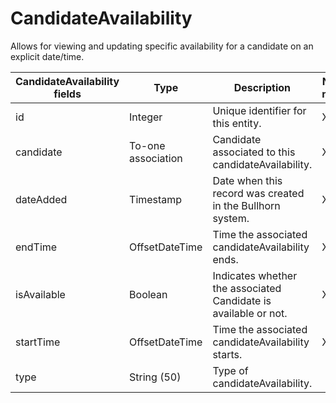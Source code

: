 # CandidateAvailability

Allows for viewing and updating specific availability for a candidate on an explicit date/time.

<table>
    <colgroup>
        <col width="20%" />
        <col width="20%" />
        <col width="20%" />
        <col width="20%" />
        <col width="20%" />
    </colgroup>
    <thead>
        <tr class="header">
            <th>CandidateAvailability fields</th>
            <th>Type</th>
            <th>Description</th>
            <th>Not null</th>
            <th>Read-only</th>
        </tr>
    </thead>
    <tbody>
        <tr class="even">
            <td>id</td>
            <td>Integer</td>
            <td>Unique identifier for this entity.</td>
            <td>X</td>
            <td>X</td>
        </tr>
        <tr class="odd">
            <td>candidate</td>
            <td>To-one association</td>
            <td>Candidate associated to this candidateAvailability.</td>
            <td>X</td>
            <td></td>
        </tr>
        <tr class="even">
            <td>dateAdded</td>
            <td>Timestamp</td>
            <td>Date when this record was created in the Bullhorn system.</td>
            <td>X</td>
            <td></td>
        </tr>
        <tr class="odd">
            <td>endTime</td>
            <td>OffsetDateTime</td>
            <td>Time the associated candidateAvailability ends.</td>
            <td>X</td>
            <td></td>
        </tr>
        <tr class="even">
            <td>isAvailable</td>
            <td>Boolean</td>
            <td>Indicates whether the associated Candidate is available or not.</td>
            <td>X</td>
            <td></td>
        </tr>
        <tr class="odd">
            <td>startTime</td>
            <td>OffsetDateTime</td>
            <td>Time the associated candidateAvailability starts.</td>
            <td>X</td>
            <td></td>
        </tr>
        <tr class="even">
            <td>type</td>
            <td>String (50)</td>
            <td>Type of candidateAvailability.</td>
            <td></td>
            <td></td>
        </tr>
    </tbody>
</table>
